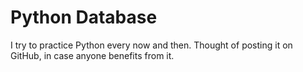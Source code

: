 # Python Database
I try to practice Python every now and then. Thought of posting it on GitHub, in case anyone benefits from it.